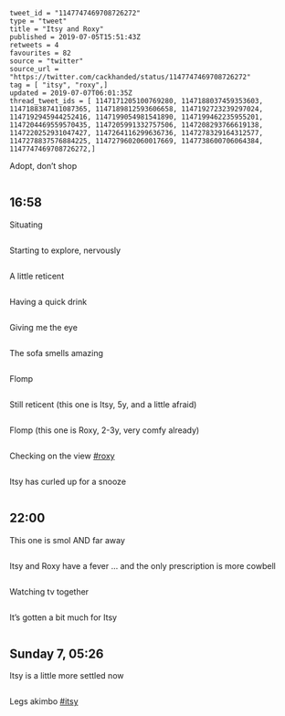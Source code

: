 ```
tweet_id = "1147747469708726272"
type = "tweet"
title = "Itsy and Roxy"
published = 2019-07-05T15:51:43Z
retweets = 4
favourites = 82
source = "twitter"
source_url = "https://twitter.com/cackhanded/status/1147747469708726272"
tag = [ "itsy", "roxy",]
updated = 2019-07-07T06:01:35Z
thread_tweet_ids = [ 1147171205100769280, 1147188037459353603, 1147188387411087365, 1147189812593606658, 1147192723239297024, 1147192945944252416, 1147199054981541890, 1147199462235955201, 1147204469559570435, 1147205991332757506, 1147208293766619138, 1147220252931047427, 1147264116299636736, 1147278329164312577, 1147278837576884225, 1147279602060017669, 1147738600706064384, 1147747469708726272,]
```

Adopt, don’t shop

<p class='image'><img src='http://mnf.m17s.net/2019/07/05/D-uSHWBWwAUulLe.jpg' alt=''></p>

## 16:58

Situating

<p class='image'><img src='http://mnf.m17s.net/2019/07/05/D-uhbYkXUAAZRjG.jpg' alt=''></p>

Starting to explore, nervously

<p class='image'><img src='http://mnf.m17s.net/2019/07/05/D-uhvzbXkAEm8pl.jpg' alt=''></p>

A little reticent

<p class='image'><img src='http://mnf.m17s.net/2019/07/05/D-ujC9WXsAURiox.jpg' alt=''></p>

Having a quick drink

<p class='image'><img src='http://mnf.m17s.net/2019/07/05/D-ulsJKWsAIBCLf.jpg' alt=''></p>

Giving me the eye

<p class='image'><img src='http://mnf.m17s.net/2019/07/05/D-ul5NOWkAEpiPS.jpg' alt=''></p>

The sofa smells amazing

<p class='image'><img src='http://mnf.m17s.net/2019/07/05/D-urc_hXkAADGty.jpg' alt=''></p>

Flomp

<p class='image'><img src='http://mnf.m17s.net/2019/07/05/D-ur0nmWwAE9UuP.jpg' alt=''></p>

Still reticent (this one is Itsy, 5y, and a little afraid)

<p class='image'><img src='http://mnf.m17s.net/2019/07/05/D-uwXfAXoAEVi2M.jpg' alt=''></p>

Flomp (this one is Roxy, 2-3y, very comfy already)

<p class='image'><img src='http://mnf.m17s.net/2019/07/05/D-uxwlUXsAAK2nw.jpg' alt=''></p>

Checking on the view [#roxy](/tags/roxy/)

<p class='image'><img src='http://mnf.m17s.net/2019/07/05/D-uz2f5WwAApK5W.jpg' alt=''></p>

Itsy has curled up for a snooze

<p class='image'><img src='http://mnf.m17s.net/2019/07/05/D-u-u2uWsAEB3N8.jpg' alt=''></p>

## 22:00

This one is smol AND far away

<p class='image'><img src='http://mnf.m17s.net/2019/07/05/D-vmoJqXkAAOa9N.jpg' alt=''></p>

Itsy and Roxy have a fever … and the only prescription is more cowbell

<p class='image'><img src='http://mnf.m17s.net/2019/07/05/D-vzjSgWkAAY1Ao.jpg' alt=''></p>

Watching tv together

<p class='image'><img src='http://mnf.m17s.net/2019/07/05/D-v0A99X4AE9zVv.jpg' alt=''></p>

It’s gotten a bit much for Itsy

<p class='image'><img src='http://mnf.m17s.net/2019/07/05/D-v0tRJXkAYsEZi.jpg' alt=''></p>

## Sunday 7, 05:26

Itsy is a little more settled now

<p class='image'><img src='http://mnf.m17s.net/2019/07/05/D-2WK1qXYAEphlr.jpg' alt=''></p>

Legs akimbo [#itsy](/tags/itsy/)

<p class='image'><img src='http://mnf.m17s.net/2019/07/05/D-2eOyZXYAEVSVs.jpg' alt=''></p>


